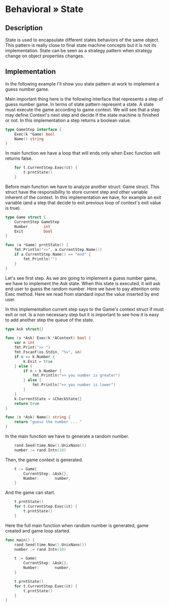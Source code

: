 # Behavioral » State

## Description

State is used to encapsulate different states behaviors of the same object.
This pattern is really close to final state machine concepts but it is not its
implementation. State can be seen as a strategy pattern when strategy change on
object properties changes.

## Implementation

In the following example I'll show you state pattern at work to implement a
guess number game.

Main important thing here is the following interface that represents a step of
guess number game. In terms of state pattern represent a state. A state must
execute the game according to game context. We will see that a step may define
Context's next step and decide if the state machine is finished or not. In this
implementation a step returns a boolean value.

```go
type GameStep interface {
	Exec(k *Game) bool
	Name() string
}
```

In main function we have a loop that will ends only when Exec function will
returns false.

```go
	for t.CurrentStep.Exec(&t) {
		t.prntState()
	}
```

Before main function we have to analyze another struct: Game struct. This
struct have the responsibility to store current step and other variable
inherent of the context. In this implementation we have, for example an exit
variable (and a step that decide to exit previous loop of context's exit value
is true).

```go
type Game struct {
	CurrentStep GameStep
	Number       int
	Exit         bool
}

func (a *Game) prntState() {
	fmt.Println(">>", a.CurrentStep.Name())
	if a.CurrentStep.Name() == "end" {
		fmt.Println("")
	}
}
```

Let's see first step. As we are going to implement a guess number game, we have
to implement the Ask state. When this state is executed, it will ask end user
to guess the random number. Here we have to pay attention onto Exec method.
Here we read from standard input the value inserted by end user.

In this implementation current step says to the Game's context struct if must
exit or not. Is a non necessary step but it is important to see how it is easy
to add another step the queue of the state.

```go
type Ask struct{}

func (s *Ask) Exec(k *AContext) bool {
	var n int
	fmt.Print(">> ")
	fmt.Fscanf(os.Stdin, "%v", &n)
	if n == k.Number {
		k.Exit = true
	} else {
		if n > k.Number {
			fmt.Println(">> you number is greater")
		} else {
			fmt.Println(">> you number is lower")
		}
	}
	k.CurrentState = &CheckState{}
	return true
}

func (s *Ask) Name() string {
	return "guess the number ... "
}

```

In the main function we have to generate a random number.

```go
	rand.Seed(time.Now().UnixNano())
	number := rand.Intn(10)
```

Then, the game context is generated.

```go
	t := Game{
		CurrentStep: &Ask{},
		Number:       number,
	}
```

And the game can start.

```go
	t.prntState()
	for t.CurrentStep.Exec(&t) {
		t.prntState()
	}
```

Here the full main function when random number is generated, game created and
game loop started.

```go
func main() {
	rand.Seed(time.Now().UnixNano())
	number := rand.Intn(10)

	t := Game{
		CurrentStep: &Ask{},
		Number:       number,
	}

	t.prntState()
	for t.CurrentStep.Exec(&t) {
		t.prntState()
	}
}
```
